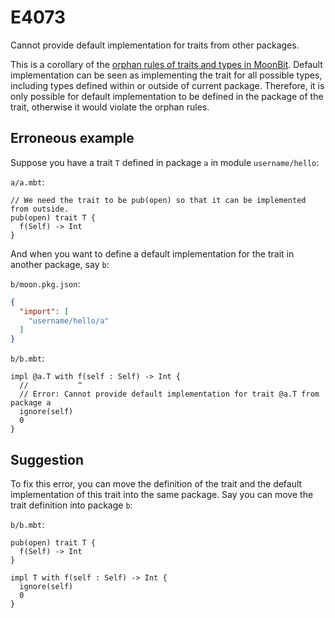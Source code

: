 # E4073

Cannot provide default implementation for traits from other packages.

This is a corollary of the [orphan rules of traits and types in
MoonBit](../packages.md#trait-implementations).
Default implementation can be seen as implementing the trait for all possible
types, including types defined within or outside of current package. Therefore,
it is only possible for default implementation to be defined in the package of
the trait, otherwise it would violate the orphan rules.

## Erroneous example

Suppose you have a trait `T` defined in package `a` in module `username/hello`:

`a/a.mbt`:

```moonbit
// We need the trait to be pub(open) so that it can be implemented from outside.
pub(open) trait T {
  f(Self) -> Int
}
```

And when you want to define a default implementation for the trait in another
package, say `b`:

`b/moon.pkg.json`:

```json
{
  "import": [
    "username/hello/a"
  ]
}
```

`b/b.mbt`:

```moonbit
impl @a.T with f(self : Self) -> Int {
  //           ^
  // Error: Cannot provide default implementation for trait @a.T from package a
  ignore(self)
  0
}
```

## Suggestion

To fix this error, you can move the definition of the trait and the default
implementation of this trait into the same package. Say you can move the trait
definition into package `b`:

`b/b.mbt`:

```moonbit
pub(open) trait T {
  f(Self) -> Int
}

impl T with f(self : Self) -> Int {
  ignore(self)
  0
}
```
